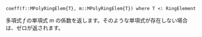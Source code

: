 ```
coeff(f::MPolyRingElem{T}, m::MPolyRingElem{T}) where T <: RingElement
```

多項式 $f$ の単項式 $m$ の係数を返します。そのような単項式が存在しない場合は、ゼロが返されます。
